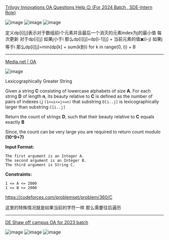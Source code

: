 [Trilogy Innovations OA Questions Help 😐 (For 2024 Batch , SDE-Intern Role)](https://leetcode.com/discuss/interview-question/2780180/Trilogy-Innovations-OA-Questions-Help-%28For-2024-Batch-SDE-Intern-Role%29)

![image](https://assets.leetcode.com/users/images/4ec0cca1-040a-4fe1-9f1b-dd37f45e8af3_1667629023.391552.jpeg)
![image](https://assets.leetcode.com/users/images/19acaa49-a180-45e4-b15c-6d0622ae0547_1667629026.4647093.jpeg)
![image](https://assets.leetcode.com/users/images/5d22d398-7218-4976-91ae-97ca808384c3_1667629029.6945503.jpeg)

定义dp[i][j]表示对于数组前i个元素并且最后一个消灭的元素index为j的最小值
每次更新 对于dp[i][j] 如果j小于i 那么dp[i][j]=dp[i-1][j] + 当前元素的值✖️(i-j) 
如果j等于i 那么dp[i][j]=min(dp[k] + sum(k到i) for k in range(0, i)) + B

----

[Media.net | OA](https://leetcode.com/discuss/interview-question/2415905/Media.net-or-OA)

![image](https://assets.leetcode.com/users/images/c3ae564d-94a1-45b8-a5f9-e5886719b479_1659122058.8588572.png)

Lexicographically Greater String

Given a string  **C**  consisting of lowercase alphabets of size  **A**. For each string  **D**  of length  **n**, its beauty relative to  **C**  is defined as the number of pairs of indexes i,j  `(1<=i<=j<=n)`  that substring  `D[i..j]`  is lexicographically larger than substring  `C[i..j]`

Return the count of strings  **D**, such that their beauty relative to  **C**  equals exactly  **B**

Since, the count can be very large you are required to return count modulo  **(10^9+7)**

**Input Format:**

```
The first argument is an Integer A. 
The second argument is an Integer B.
The third argument is String C.

```

**Constraints:**

```
1 <= A <= 2000
1 <= B <= 2000
```

https://codeforces.com/problemset/problem/360/C

这里的特殊情况就是如果当前的字符一样 那么需要往后遍历

---

[DE Shaw off campus OA for 2023 batch](https://leetcode.com/discuss/interview-question/2924772/DE-Shaw-off-campus-OA-for-2023-batch)

![image](https://assets.leetcode.com/users/images/e3136e52-13d3-4d25-83e9-552d02de7ccf_1671354141.5021994.jpeg)
![image](https://assets.leetcode.com/users/images/60630004-c7ad-4e70-a228-803051aed1fd_1671354146.3915162.jpeg)
![image](https://assets.leetcode.com/users/images/1ade8934-7845-4875-8d09-b53c326a8b29_1671354152.7762477.jpeg)

<!--stackedit_data:
eyJoaXN0b3J5IjpbLTIxMDc2ODkxNTEsLTY2MzQ4MDM0OSwtMT
Y5Nzk2MzI5OF19
-->